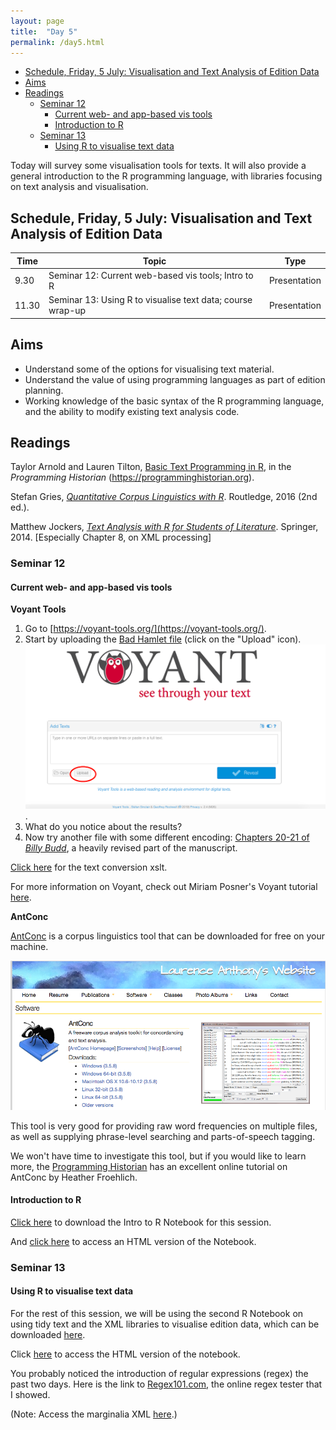```yaml
---
layout: page
title:  "Day 5"
permalink: /day5.html
---
```


<!-- @import "[TOC]" {cmd="toc" depthFrom=1 depthTo=6 orderedList=false} -->
<!-- code_chunk_output -->

* [Schedule, Friday, 5 July: Visualisation and Text Analysis of Edition Data](#schedule-friday-5-july-visualisation-and-text-analysis-of-edition-data)
* [Aims](#aims)
* [Readings](#readings)
	* [Seminar 12](#seminar-12)
		* [Current web- and app-based vis tools](#current-web-and-app-based-vis-tools)
		* [Introduction to R](#introduction-to-r)
	* [Seminar 13](#seminar-13)
		* [Using R to visualise text data](#using-r-to-visualise-text-data)

<!-- /code_chunk_output -->

Today will survey some visualisation tools for texts. It will also provide a general introduction to the R programming language, with libraries focusing on text analysis and visualisation.

## Schedule, Friday, 5 July: Visualisation and Text Analysis of Edition Data

|Time   | Topic   | Type |
|---|---|---|
|9.30	| Seminar 12: Current web-based vis tools; Intro to R | Presentation |
| 11.30	| Seminar 13: Using R to visualise text data; course wrap-up | Presentation |

## Aims

- Understand some of the options for visualising text material.
- Understand the value of using programming languages as part of edition planning.
- Working knowledge of the basic syntax of the R programming language, and the ability to modify existing text analysis code.

## Readings

Taylor Arnold and Lauren Tilton, [Basic Text Programming in R](https://programminghistorian.org/en/lessons/basic-text-processing-in-r), in the *Programming Historian* (https://programminghistorian.org).

Stefan Gries, [*Quantitative Corpus Linguistics with R*](https://www.amazon.co.uk/Quantitative-Corpus-Linguistics-Stefan-Gries/dp/1138816280/ref=dp_ob_title_bk). Routledge, 2016 (2nd ed.).

Matthew Jockers, [*Text Analysis with R for Students of Literature*](https://www.springer.com/gp/book/9783319031637). Springer, 2014. [Especially Chapter 8, on XML processing]

### Seminar 12

#### Current web- and app-based vis tools

**Voyant Tools**

1. Go to [https://voyant-tools.org/](https://voyant-tools.org/).
2. Start by uploading the [Bad Hamlet file](bad-hamlet.xml) (click on the "Upload" icon).
![voy](voyant-vis.png).
3. What do you notice about the results?
4. Now try another file with some different encoding: [Chapters 20-21 of *Billy Budd*](billy-budd-chs20-21.xml), a heavily revised part of the manuscript.

[Click here](text-conv.xsl) for the text conversion xslt.

For more information on Voyant, check out Miriam Posner's Voyant tutorial [here](https://github.com/miriamposner/voyant-workshop/blob/master/investigating-texts-with-voyant.md).

**AntConc**

[AntConc](http://www.laurenceanthony.net/software.html) is a corpus linguistics tool that can be downloaded for free on your machine.

![ant-conc](ant-conc.png)

This tool is very good for providing raw word frequencies on multiple files, as well as supplying phrase-level searching and parts-of-speech tagging.

We won't have time to investigate this tool, but if you would like to learn more, the [Programming Historian](https://programminghistorian.org/en/lessons/corpus-analysis-with-antconc) has an excellent online tutorial on AntConc by Heather Froehlich.

#### Introduction to R

[Click here](readings/R-intro-notebook1-lrbs.Rmd) to download the Intro to R Notebook for this session.

And [click here](/readings/R-intro-notebook1-lrbs.nb.html) to access an HTML version of the Notebook.

### Seminar 13

#### Using R to visualise text data

For the rest of this session, we will be using the second R Notebook on using tidy text and the XML libraries to visualise edition data, which can be downloaded [here](/readings/R-intro-notebook2-lrbs.Rmd).

Click [here](/readings/R-intro-notebook2-lrbs.nb.html) to access the HTML version of the notebook.

You probably noticed the introduction of regular expressions (regex) the past two days. Here is the link to [Regex101.com](https://regex101.com/), the online regex tester that I showed.

(Note: Access the marginalia XML [here](460-markings-only.xml).)
